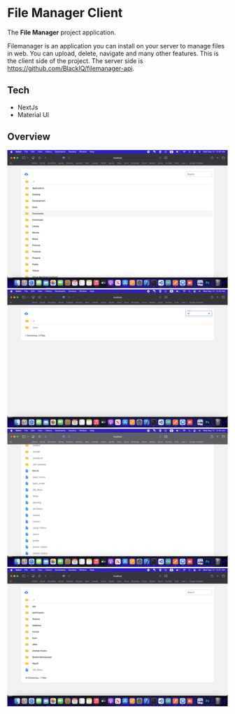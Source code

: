 # File Manager Client

The **File Manager** project application.

Filemanager is an application you can install on your server to manage files in web. You can upload, delete, navigate and many other features. This is the client side of the project. The server side is https://github.com/BlackIQ/filemanager-api.

## Tech

- NextJs
- Material UI

## Overview

![Img1](./assets/img1.png)
![Img2](./assets/img2.png)
![Img3](./assets/img3.png)
![Img4](./assets/img4.png)
